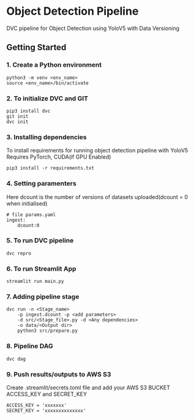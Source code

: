 # Object Detection Pipeline

DVC pipeline for Object Detection using YoloV5 with Data Versioning

## Getting Started
### 1. Create a Python environment
```shell
python3 -m venv <env_name>
source <env_name>/bin/activate
```

### 2. To initialize DVC and GIT
```shell
pip3 install dvc
git init
dvc init
```

### 3. Installing dependencies
To install requirements for running object detection pipeline with YoloV5
Requires PyTorch, CUDA(if GPU Enabled)
```shell
pip3 install -r requirements.txt
````

### 4. Setting paramenters
Here dcount is the number of versions of datasets uploaded(dcount = 0 when initialised)
```
# file params.yaml
ingest:
    dcount:0
```

### 5. To run DVC pipeline
```shell
dvc repro
```

### 6. To run Streamlit App
```shell
streamlit run main.py
```

### 7. Adding pipeline stage

```shell
dvc run -n <Stage_name> 
    -p ingest.dcount -p <add parameters> 
    -d src/<Stage_file>.py -d <Any dependencies>
    -o data/<Output dir> 
    python3 src/prepare.py
```

### 8. Pipeline DAG
```shell
dvc dag
```

### 9. Push results/outputs to AWS S3
Create .streamlit/secrets.toml file and add your AWS S3 BUCKET ACCESS_KEY and SECRET_KEY

```
ACCESS_KEY = 'xxxxxxx'
SECRET_KEY = 'xxxxxxxxxxxxxx'
```
